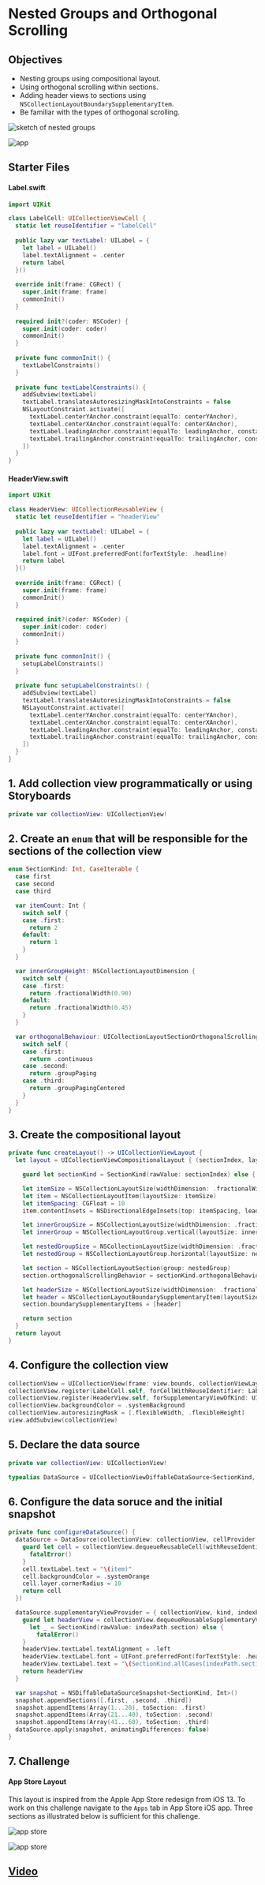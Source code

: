 # Nested Groups and Orthogonal Scrolling

## Objectives

* Nesting groups using compositional layout. 
* Using orthogonal scrolling within sections. 
* Adding header views to sections using `NSCollectionLayoutBoundarySupplementaryItem`. 
* Be familiar with the types of orthogonal scrolling. 

![sketch of nested groups](https://github.com/alexpaul/Compositional-Layout/blob/master/Assets/nested-groups-sketch.jpg)

![app](https://github.com/alexpaul/Compositional-Layout/blob/master/Assets/nested-groups-orthogonal-scrolling.png)

## Starter Files 

#### Label.swift 

```swift 
import UIKit

class LabelCell: UICollectionViewCell {
  static let reuseIdentifier = "labelCell"
  
  public lazy var textLabel: UILabel = {
    let label = UILabel()
    label.textAlignment = .center
    return label
  }()
  
  override init(frame: CGRect) {
    super.init(frame: frame)
    commonInit()
  }
  
  required init?(coder: NSCoder) {
    super.init(coder: coder)
    commonInit()
  }
  
  private func commonInit() {
    textLabelConstraints()
  }
  
  private func textLabelConstraints() {
    addSubview(textLabel)
    textLabel.translatesAutoresizingMaskIntoConstraints = false
    NSLayoutConstraint.activate([
      textLabel.centerYAnchor.constraint(equalTo: centerYAnchor),
      textLabel.centerXAnchor.constraint(equalTo: centerXAnchor),
      textLabel.leadingAnchor.constraint(equalTo: leadingAnchor, constant: 8),
      textLabel.trailingAnchor.constraint(equalTo: trailingAnchor, constant: -8),
    ])
  }
}
```

#### HeaderView.swift 

```swift 
import UIKit

class HeaderView: UICollectionReusableView {
  static let reuseIdentifier = "headerView"
  
  public lazy var textLabel: UILabel = {
    let label = UILabel()
    label.textAlignment = .center
    label.font = UIFont.preferredFont(forTextStyle: .headline)
    return label
  }()
  
  override init(frame: CGRect) {
    super.init(frame: frame)
    commonInit()
  }
  
  required init?(coder: NSCoder) {
    super.init(coder: coder)
    commonInit()
  }
  
  private func commonInit() {
    setupLabelConstraints()
  }
  
  private func setupLabelConstraints() {
    addSubview(textLabel)
    textLabel.translatesAutoresizingMaskIntoConstraints = false
    NSLayoutConstraint.activate([
      textLabel.centerYAnchor.constraint(equalTo: centerYAnchor),
      textLabel.centerXAnchor.constraint(equalTo: centerXAnchor),
      textLabel.leadingAnchor.constraint(equalTo: leadingAnchor, constant: 8),
      textLabel.trailingAnchor.constraint(equalTo: trailingAnchor, constant: -8)
    ])
  }
}
```

## 1. Add collection view programmatically or using Storyboards

```swift 
private var collectionView: UICollectionView!
```

## 2. Create an `enum` that will be responsible for the sections of the collection view 

```swift 
enum SectionKind: Int, CaseIterable {
  case first
  case second
  case third

  var itemCount: Int {
    switch self {
    case .first:
      return 2
    default:
      return 1
    }
  }

  var innerGroupHeight: NSCollectionLayoutDimension {
    switch self {
    case .first:
      return .fractionalWidth(0.90)
    default:
      return .fractionalWidth(0.45)
    }
  }

  var orthogonalBehaviour: UICollectionLayoutSectionOrthogonalScrollingBehavior {
    switch self {
    case .first:
      return .continuous
    case .second:
      return .groupPaging
    case .third:
      return .groupPagingCentered
    }
  }
}
```

## 3. Create the compositional layout 

```swift 
private func createLayout() -> UICollectionViewLayout {
  let layout = UICollectionViewCompositionalLayout { (sectionIndex, layoutEnvironment) -> NSCollectionLayoutSection? in

    guard let sectionKind = SectionKind(rawValue: sectionIndex) else { return nil }

    let itemSize = NSCollectionLayoutSize(widthDimension: .fractionalWidth(1.0), heightDimension: .fractionalHeight(1.0))
    let item = NSCollectionLayoutItem(layoutSize: itemSize)
    let itemSpacing: CGFloat = 10
    item.contentInsets = NSDirectionalEdgeInsets(top: itemSpacing, leading: itemSpacing, bottom: itemSpacing, trailing: itemSpacing)

    let innerGroupSize = NSCollectionLayoutSize(widthDimension: .fractionalWidth(0.50), heightDimension: .fractionalHeight(1.0))
    let innerGroup = NSCollectionLayoutGroup.vertical(layoutSize: innerGroupSize, subitem: item, count: sectionKind.itemCount)

    let nestedGroupSize = NSCollectionLayoutSize(widthDimension: .fractionalWidth(0.90), heightDimension: sectionKind.innerGroupHeight)
    let nestedGroup = NSCollectionLayoutGroup.horizontal(layoutSize: nestedGroupSize, subitems: [innerGroup])

    let section = NSCollectionLayoutSection(group: nestedGroup)
    section.orthogonalScrollingBehavior = sectionKind.orthogonalBehaviour

    let headerSize = NSCollectionLayoutSize(widthDimension: .fractionalWidth(1.0), heightDimension: .absolute(44))
    let header = NSCollectionLayoutBoundarySupplementaryItem(layoutSize: headerSize, elementKind: UICollectionView.elementKindSectionHeader, alignment: .top)
    section.boundarySupplementaryItems = [header]

    return section
  }
  return layout
}
```

## 4. Configure the collection view 

```swift 
collectionView = UICollectionView(frame: view.bounds, collectionViewLayout: createLayout())
collectionView.register(LabelCell.self, forCellWithReuseIdentifier: LabelCell.reuseIdentifier)
collectionView.register(HeaderView.self, forSupplementaryViewOfKind: UICollectionView.elementKindSectionHeader, withReuseIdentifier: HeaderView.reuseIdentifier)
collectionView.backgroundColor = .systemBackground
collectionView.autoresizingMask = [.flexibleWidth, .flexibleHeight]
view.addSubview(collectionView)
```

## 5. Declare the data source 

```swift 
private var collectionView: UICollectionView!

typealias DataSource = UICollectionViewDiffableDataSource<SectionKind, Int>
```

## 6. Configure the data soruce and the initial snapshot 

```swift 
private func configureDataSource() {
  dataSource = DataSource(collectionView: collectionView, cellProvider: { (collectionView, indexPath, item) -> UICollectionViewCell? in
    guard let cell = collectionView.dequeueReusableCell(withReuseIdentifier: LabelCell.reuseIdentifier, for: indexPath) as? LabelCell else {
      fatalError()
    }
    cell.textLabel.text = "\(item)"
    cell.backgroundColor = .systemOrange
    cell.layer.cornerRadius = 10
    return cell
  })

  dataSource.supplementaryViewProvider = { collectionView, kind, indexPath in
    guard let headerView = collectionView.dequeueReusableSupplementaryView(ofKind: kind, withReuseIdentifier: HeaderView.reuseIdentifier, for: indexPath) as? HeaderView,
      let _ = SectionKind(rawValue: indexPath.section) else {
        fatalError()
    }
    headerView.textLabel.textAlignment = .left
    headerView.textLabel.font = UIFont.preferredFont(forTextStyle: .headline)
    headerView.textLabel.text = "\(SectionKind.allCases[indexPath.section])".capitalized
    return headerView
  }

  var snapshot = NSDiffableDataSourceSnapshot<SectionKind, Int>()
  snapshot.appendSections([.first, .second, .third])
  snapshot.appendItems(Array(1...20), toSection: .first)
  snapshot.appendItems(Array(21...40), toSection: .second)
  snapshot.appendItems(Array(41...60), toSection: .third)
  dataSource.apply(snapshot, animatingDifferences: false)
}
```

## 7. Challenge 

#### App Store Layout 

This layout is inspired from the Apple App Store redesign from iOS 13. To work on this challenge navigate to the `Apps` tab in App Store iOS app. Three sections as illustrated below is sufficient for this challenge.

![app store](https://github.com/alexpaul/Compositional-Layout/blob/master/Assets/app-store.png)

![app store](https://github.com/alexpaul/Compositional-Layout/blob/master/Assets/app-store-continued.png)

## [Video](https://youtu.be/y-WKeFkbEoc)

